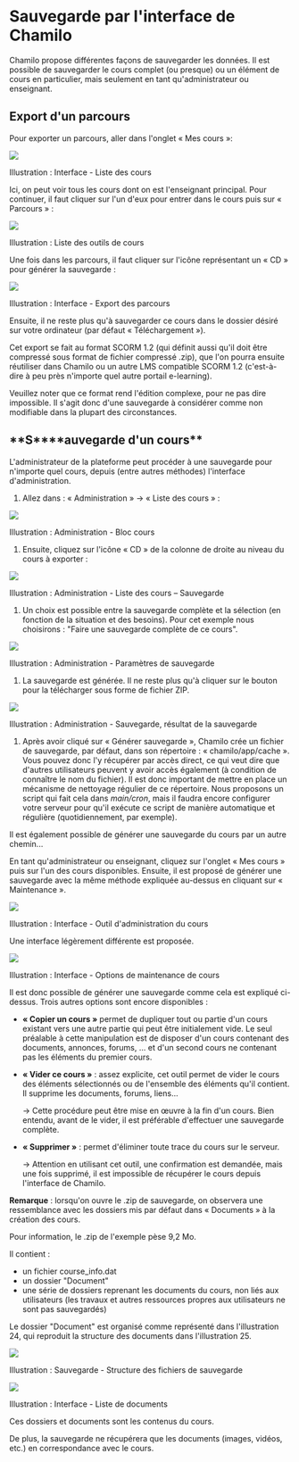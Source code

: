 # Sauvegarde par l'interface de Chamilo

Chamilo propose différentes façons de sauvegarder les données. Il est possible de sauvegarder le cours complet \(ou presque\) ou un élément de cours en particulier, mais seulement en tant qu'administrateur ou enseignant.

## Export d'un parcours <a id="export-d-un-parcours"></a>

Pour exporter un parcours, aller dans l'onglet « Mes cours »:

![](../../.gitbook/assets/parcourssauvegarde.png)

Illustration : Interface - Liste des cours

Ici, on peut voir tous les cours dont on est l'enseignant principal. Pour continuer, il faut cliquer sur l'un d'eux pour entrer dans le cours puis sur « Parcours » :

![](../../.gitbook/assets/image4.png)

Illustration : Liste des outils de cours

Une fois dans les parcours, il faut cliquer sur l'icône représentant un « CD » pour générer la sauvegarde :

![](../../.gitbook/assets/graficos32.png)

Illustration : Interface - Export des parcours

Ensuite, il ne reste plus qu'à sauvegarder ce cours dans le dossier désiré sur votre ordinateur \(par défaut « Téléchargement »\).

Cet export se fait au format SCORM 1.2 \(qui définit aussi qu'il doit être compressé sous format de fichier compressé .zip\), que l'on pourra ensuite réutiliser dans Chamilo ou un autre LMS compatible SCORM 1.2 \(c'est-à-dire à peu près n'importe quel autre portail e-learning\).

Veuillez noter que ce format rend l'édition complexe, pour ne pas dire impossible. Il s'agit donc d'une sauvegarde à considérer comme non modifiable dans la plupart des circonstances.

## **S\*\***auvegarde d'un cours\*\* <a id="sauvegarde-d-un-cours"></a>

L'administrateur de la plateforme peut procéder à une sauvegarde pour n'importe quel cours, depuis \(entre autres méthodes\) l'interface d'administration.

1. Allez dans : « Administration » → « Liste des cours » :

![](../../.gitbook/assets/administrationcours.png)

Illustration : Administration - Bloc cours

1. Ensuite, cliquez sur l'icône « CD » de la colonne de droite au niveau du cours à exporter :

![](../../.gitbook/assets/graficos33.png)

Illustration : Administration - Liste des cours – Sauvegarde

1. Un choix est possible entre la sauvegarde complète et la sélection \(en fonction de la situation et des besoins\). Pour cet exemple nous choisirons : "Faire une sauvegarde complète de ce cours".

![](../../.gitbook/assets/sauvegardegenerer_-backup.png)

Illustration : Administration - Paramètres de sauvegarde

1. La sauvegarde est générée. Il ne reste plus qu'à cliquer sur le bouton pour la télécharger sous forme de fichier ZIP.

![](../../.gitbook/assets/sauvegardebackup_-ok.png)

Illustration : Administration - Sauvegarde, résultat de la sauvegarde

1. Après avoir cliqué sur « Générer sauvegarde », Chamilo crée un fichier de sauvegarde, par défaut, dans son répertoire : « chamilo/app/cache ». Vous pouvez donc l'y récupérer par accès direct, ce qui veut dire que d'autres utilisateurs peuvent y avoir accès également \(à condition de connaître le nom du fichier\). Il est donc important de mettre en place un mécanisme de nettoyage régulier de ce répertoire. Nous proposons un script qui fait cela dans _main/cron_, mais il faudra encore configurer votre serveur pour qu'il exécute ce script de manière automatique et régulière \(quotidiennement, par exemple\).

Il est également possible de générer une sauvegarde du cours par un autre chemin...

En tant qu'administrateur ou enseignant, cliquez sur l'onglet « Mes cours » puis sur l'un des cours disponibles. Ensuite, il est proposé de générer une sauvegarde avec la même méthode expliquée au-dessus en cliquant sur « Maintenance ».

![](../../.gitbook/assets/administrationmaintenance.png)

Illustration : Interface - Outil d'administration du cours

Une interface légèrement différente est proposée.

![](../../.gitbook/assets/proprietemaintenance.png)

Illustration : Interface - Options de maintenance de cours

Il est donc possible de générer une sauvegarde comme cela est expliqué ci-dessus. Trois autres options sont encore disponibles :

* **« Copier un cours »** permet de dupliquer tout ou partie d'un cours existant vers une autre partie qui peut être initialement vide. Le seul préalable à cette manipulation est de disposer d'un cours contenant des documents, annonces, forums, ... et d'un second cours ne contenant pas les éléments du premier cours.
* **« Vider ce cours »** : assez explicite, cet outil permet de vider le cours des éléments sélectionnés ou de l'ensemble des éléments qu'il contient. Il supprime les documents, forums, liens...

  → Cette procédure peut être mise en œuvre à la fin d'un cours. Bien entendu, avant de le vider, il est préférable d'effectuer une sauvegarde complète.

* **« Supprimer »** : permet d'éliminer toute trace du cours sur le serveur.

  → Attention en utilisant cet outil, une confirmation est demandée, mais une fois supprimé, il est impossible de récupérer le cours depuis l'interface de Chamilo.

**Remarque** : lorsqu'on ouvre le .zip de sauvegarde, on observera une ressemblance avec les dossiers mis par défaut dans « Documents » à la création des cours.

Pour information, le .zip de l'exemple pèse 9,2 Mo.

Il contient :

* un fichier course\_info.dat
* un dossier "Document"
* une série de dossiers reprenant les documents du cours, non liés aux utilisateurs \(les travaux et autres ressources propres aux utilisateurs ne sont pas sauvegardés\)

Le dossier "Document" est organisé comme représenté dans l'illustration 24, qui reproduit la structure des documents dans l'illustration 25.

![](../../.gitbook/assets/structuredoc.png)

Illustration : Sauvegarde - Structure des fichiers de sauvegarde

![](../../.gitbook/assets/graficos34.png)

Illustration : Interface - Liste de documents

Ces dossiers et documents sont les contenus du cours.

De plus, la sauvegarde ne récupérera que les documents \(images, vidéos, etc.\) en correspondance avec le cours.

